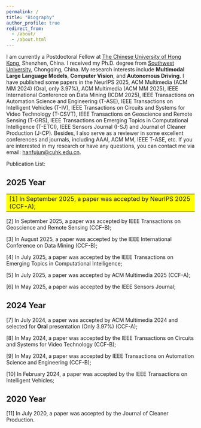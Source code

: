 ```yaml
---
permalink: /
title: "Biography"
author_profile: true
redirect_from: 
  - /about/
  - /about.html
---
```


I am currently a Postdoctoral Fellow at [The Chinese University of Hong Kong](https://www.cuhk.edu.cn/zh-hans), Shenzhen, China. I received my Ph.D. degree from [Southwest University](https://www.swu.edu.cn/), Chongqing, China. My research interests include **Multimodal Large Language Models**, **Computer Vision**, and **Autonomous Driving**. I have published some papers in the NeurIPS 2025, ACM Multimedia (ACM MM 2024) (Oral, only 3.97%), ACM Multimedia (ACM MM 2025), IEEE International Conference on Data Mining (ICDM 2025), IEEE Transactions on Automation Science and Engineering (T-ASE), IEEE Transactions on Intelligent Vehicles (T-IV), IEEE Transactions on Circuits and Systems for Video Technology (T-CSVT), IEEE Transactions on Geoscience and Remote Sensing (T-GRS), IEEE Transactions on Emerging Topics in Computational Intelligence (T-ETCI), IEEE Sensors Journal (I-SJ) and Journal of Cleaner Production (J-CP). Besides, I also serve as a reviewer in some excellent conferences and journals, including AAAI, ACM MM, IEEE T-ASE, etc. If you are interested in my research or have any questions, you can contact me via email: hanfujun@cuhk.edu.cn.

Publication List:

## 2025 Year

<table><tr><td bgcolor=yellow>[1] In September 2025, a paper was accepted by NeurIPS 2025 (CCF-A);</td></tr></table>

[2] In September 2025, a paper was accepted by IEEE Transactions on Geoscience and Remote Sensing (CCF-B);

[3] In August 2025, a paper was accepted by the IEEE International Conference on Data Mining (CCF-B);

[4] In July 2025, a paper was accepted by the IEEE Transactions on Emerging Topics in Computational Intelligence;

[5] In July 2025, a paper was accepted by ACM Multimedia 2025 (CCF-A);

[6] In May 2025, a paper was accepted by the IEEE Sensors Journal;

## 2024 Year

[7] In July 2024, a paper was accepted by ACM Multimedia 2024 and selected for **Oral** presentation (Only 3.97%) (CCF-A);

[8] In May 2024, a paper was accepted by the IEEE Transactions on Circuits and Systems for Video Technology (CCF-B);

[9] In May 2024, a paper was accepted by IEEE Transactions on Automation Science and Engineering (CCF-B);

[10] In February 2024, a paper was accepted by the IEEE Transactions on Intelligent Vehicles;

## 2020 Year

[11] In July 2020, a paper was accepted by the Journal of Cleaner Production.
